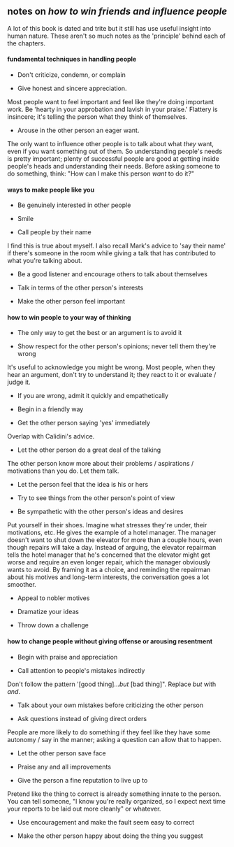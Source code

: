 ## notes on _how to win friends and influence people_

A lot of this book is dated and trite but it still has use useful insight into human nature. These aren't so much notes as the 'principle' behind each of the chapters.

#### fundamental techniques in handling people

- Don't criticize, condemn, or complain

- Give honest and sincere appreciation.

Most people want to feel important and feel like they're doing important work. Be 'hearty in your approbation and lavish in your praise.' Flattery is insincere; it's telling the person what they think of themselves.

- Arouse in the other person an eager want.

The only want to influence other people is to talk about what _they_ want, even if you want something out of them. So understanding people's needs is pretty important; plenty of successful people are good at getting inside people's heads and understanding their needs. Before asking someone to do something, think: "How can I make this person _want_ to do it?"

#### ways to make people like you

- Be genuinely interested in other people

- Smile

- Call people by their name

I find this is true about myself. I also recall Mark's advice to 'say their name' if there's someone in the room while giving a talk that has contributed to what you're talking about. 

- Be a good listener and encourage others to talk about themselves

- Talk in terms of the other person's interests

- Make the other person feel important


#### how to win people to your way of thinking

- The only way to get the best or an argument is to avoid it

- Show respect for the other person's opinions; never tell them they're wrong

It's useful to acknowledge you might be wrong. Most people, when they hear an argument, don't try to understand it; they react to it or evaluate / judge it. 

- If you are wrong, admit it quickly and empathetically

- Begin in a friendly way

- Get the other person saying 'yes' immediately

Overlap with Calidini's advice.

- Let the other person do a great deal of the talking 

The other person know more about their problems / aspirations / motivations than you do. Let them talk. 

- Let the person feel that the idea is his or hers

- Try to see things from the other person's point of view

- Be sympathetic with the other person's ideas and desires

Put yourself in their shoes. Imagine what stresses they're under, their motivations, etc. He gives the example of a hotel manager. The manager doesn't want to shut down the elevator for more than a couple hours, even though repairs will take a day. Instead of arguing, the elevator repairman tells the hotel manager that he's concerned that the elevator might get worse and require an even longer repair, which the manager obviously wants to avoid. By framing it as a choice, and reminding the repairman about his motives and long-term interests, the conversation goes a lot smoother. 

- Appeal to nobler motives

- Dramatize your ideas

- Throw down a challenge


#### how to change people without giving offense or arousing resentment

- Begin with praise and appreciation

- Call attention to people's mistakes indirectly

Don't follow the pattern '[good thing]..._but_ [bad thing]". Replace _but_ with _and_. 

- Talk about your own mistakes before criticizing the other person

- Ask questions instead of giving direct orders

People are more likely to do something if they feel like they have some autonomy / say in the manner; asking a question can allow that to happen.

- Let the other person save face

- Praise any and all improvements

- Give the person a fine reputation to live up to

Pretend like the thing to correct is already something innate to the person. You can tell someone, "I know you're really organized, so I expect next time your reports to be laid out more cleanly" or whatever.

- Use encouragement and make the fault seem easy to correct

- Make the other person happy about doing the thing you suggest